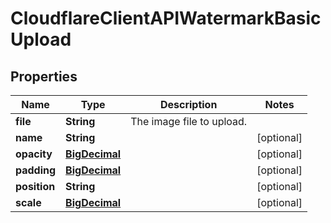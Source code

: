 # CloudflareClientAPIWatermarkBasicUpload

## Properties
Name | Type | Description | Notes
------------ | ------------- | ------------- | -------------
**file** | **String** | The image file to upload. | 
**name** | **String** |  |  [optional]
**opacity** | [**BigDecimal**](BigDecimal.md) |  |  [optional]
**padding** | [**BigDecimal**](BigDecimal.md) |  |  [optional]
**position** | **String** |  |  [optional]
**scale** | [**BigDecimal**](BigDecimal.md) |  |  [optional]
